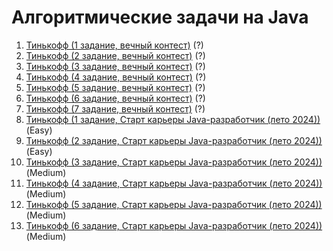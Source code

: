 <h1 class="title">Алгоритмические задачи на Java</h1>
<ol>
    <li><a href="https://github.com/Oleg-Toropov/Java-tasks/tree/main/src/Tinkoff_1" target="_blank">Тинькофф (1 задание, вечный контест)</a> (?)</li>
    <li><a href="https://github.com/Oleg-Toropov/Java-tasks/tree/main/src/Tinkoff_2" target="_blank">Тинькофф (2 задание, вечный контест)</a> (?)</li>
    <li><a href="https://github.com/Oleg-Toropov/Java-tasks/tree/main/src/Tinkoff_3" target="_blank">Тинькофф (3 задание, вечный контест)</a> (?)</li>
    <li><a href="https://github.com/Oleg-Toropov/Java-tasks/tree/main/src/Tinkoff_4" target="_blank">Тинькофф (4 задание, вечный контест)</a> (?)</li>
    <li><a href="https://github.com/Oleg-Toropov/Java-tasks/tree/main/src/Tinkoff_5" target="_blank">Тинькофф (5 задание, вечный контест)</a> (?)</li>
    <li><a href="https://github.com/Oleg-Toropov/Java-tasks/tree/main/src/Tinkoff_6" target="_blank">Тинькофф (6 задание, вечный контест)</a> (?)</li>
    <li><a href="https://github.com/Oleg-Toropov/Java-tasks/tree/main/src/Tinkoff_7" target="_blank">Тинькофф (7 задание, вечный контест)</a> (?)</li>
    <li><a href="https://github.com/Oleg-Toropov/Java-tasks/tree/main/src/Tinkoff_1_summer_2024" target="_blank">Тинькофф (1 задание, Старт карьеры Java-разработчик (лето 2024))</a> (Easy)</li>
    <li><a href="https://github.com/Oleg-Toropov/Java-tasks/tree/main/src/Tinkoff_2_summer_2024" target="_blank">Тинькофф (2 задание, Старт карьеры Java-разработчик (лето 2024))</a> (Easy)</li>
    <li><a href="https://github.com/Oleg-Toropov/Java-tasks/tree/main/src/Tinkoff_3_summer_2024" target="_blank">Тинькофф (3 задание, Старт карьеры Java-разработчик (лето 2024))</a> (Medium)</li>
    <li><a href="https://github.com/Oleg-Toropov/Java-tasks/tree/main/src/Tinkoff_4_summer_2024" target="_blank">Тинькофф (4 задание, Старт карьеры Java-разработчик (лето 2024))</a> (Medium)</li>
    <li><a href="https://github.com/Oleg-Toropov/Java-tasks/tree/main/src/Tinkoff_5_summer_2024" target="_blank">Тинькофф (5 задание, Старт карьеры Java-разработчик (лето 2024))</a> (Medium)</li>
    <li><a href="https://github.com/Oleg-Toropov/Java-tasks/tree/main/src/Tinkoff_6_summer_2024" target="_blank">Тинькофф (6 задание, Старт карьеры Java-разработчик (лето 2024))</a> (Medium)</li>
</ol>

